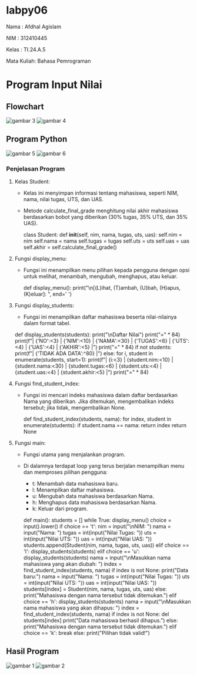 # labpy06
Nama : Afdhal Agislam <p>
NIM : 312410445 <p>
Kelas : TI.24.A.5 <p>
Mata Kuliah: Bahasa Pemrograman <p>
# Program Input Nilai
## Flowchart
![gambar 3](https://github.com/user-attachments/assets/fc63f406-2385-4f50-b5ca-05a673febd7f)
![gambar 4](https://github.com/user-attachments/assets/525a3ee1-815b-4f72-ab9d-9cbe08b566d4)

## Program Python
![gambar 5](https://github.com/user-attachments/assets/6bfecd4c-6f3c-4370-9d2b-a0ca01b1be05)
![gambar 6](https://github.com/user-attachments/assets/895430ce-350b-4149-939b-4b641165012b)

### Penjelasan Program
1. Kelas Student:
   - Kelas ini menyimpan informasi tentang mahasiswa, seperti NIM, nama, nilai tugas, UTS, dan UAS.
   - Metode calculate_final_grade menghitung nilai akhir mahasiswa berdasarkan bobot yang diberikan (30% tugas, 35% UTS, dan 35% UAS).

     class Student:
         def __init__(self, nim, nama, tugas, uts, uas):
            self.nim = nim
            self.nama = nama
            self.tugas = tugas
            self.uts = uts
            self.uas = uas
            self.akhir = self.calculate_final_grade()
     
2. Fungsi display_menu:
   - Fungsi ini menampilkan menu pilihan kepada pengguna dengan opsi untuk melihat, menambah, mengubah, menghapus, atau keluar.

     def display_menu():
         print("\n[(L)ihat, (T)ambah, (U)bah, (H)apus, (K)eluar]: ", end=' ')
     
3. Fungsi display_students:
   - Fungsi ini menampilkan daftar mahasiswa beserta nilai-nilainya dalam format tabel.

    def display_students(students):
    print("\nDaftar Nilai")
    print("=" * 84)
    print(f"| {'NO':<3} | {'NIM':<10} | {'NAMA':<30} | {'TUGAS':<6} | {'UTS':<4} | {'UAS':<4} | {'AKHIR':<5} |")
    print("=" * 84)
    if not students:
        print(f"| {'TIDAK ADA DATA':^80} |")
    else:
        for i, student in enumerate(students, start=1):
            print(f"| {i:<3} | {student.nim:<10} | {student.nama:<30} | {student.tugas:<6} | {student.uts:<4} | {student.uas:<4} | {student.akhir:<5} |")
    print("=" * 84)
     
4. Fungsi find_student_index:
   - Fungsi ini mencari indeks mahasiswa dalam daftar berdasarkan Nama yang diberikan. Jika ditemukan, mengembalikan indeks tersebut; jika tidak, mengembalikan None.

      def find_student_index(students, nama):
          for index, student in enumerate(students):
              if student.nama == nama:
                  return index
          return None

5. Fungsi main:
   - Fungsi utama yang menjalankan program.
   - Di dalamnya terdapat loop yang terus berjalan menampilkan menu dan memproses pilihan pengguna:
     - t: Menambah data mahasiswa baru.
     - l: Menampilkan daftar mahasiswa.
     - u: Mengubah data mahasiswa berdasarkan Nama.
     - h: Menghapus data mahasiswa berdasarkan Nama.
     - k: Keluar dari program.
    
      def main():
          students = []
          while True:
              display_menu()
              choice = input().lower()
              if choice == 't':
                  nim = input("\nNIM: ")
                  nama = input("Nama: ")
                  tugas = int(input("Nilai Tugas: "))
                  uts = int(input("Nilai UTS: "))
                  uas = int(input("Nilai UAS: "))
                  students.append(Student(nim, nama, tugas, uts, uas))
              elif choice == 'l':
                  display_students(students)
              elif choice == 'u':
                  display_students(students)
                  nama = input("\nMasukkan nama mahasiswa yang akan diubah: ")
                  index = find_student_index(students, nama)
                  if index is not None:
                      print("Data baru:")
                      nama = input("Nama: ")
                      tugas = int(input("Nilai Tugas: "))
                      uts = int(input("Nilai UTS: "))
                      uas = int(input("Nilai UAS: "))
                      students[index] = Student(nim, nama, tugas, uts, uas)
                  else:
                      print("Mahasiswa dengan nama tersebut tidak ditemukan.")
              elif choice == 'h':
                  display_students(students)
                  nama = input("\nMasukkan nama mahasiswa yang akan dihapus: ")
                  index = find_student_index(students, nama)
                  if index is not None:
                      del students[index]
                      print("Data mahasiswa berhasil dihapus.")
                  else:
                      print("Mahasiswa dengan nama tersebut tidak ditemukan.")
              elif choice == 'k':
                  break
              else:
                  print("Pilihan tidak valid!")
       
## Hasil Program
![gambar 1](https://github.com/user-attachments/assets/25e99881-b12d-4242-be99-992402970f79)
![gambar 2](https://github.com/user-attachments/assets/24bc8fa1-6ce3-40a2-8eea-39bd3be8c9fe)

